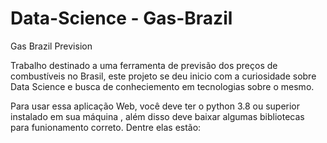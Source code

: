 # Data-Science - Gas-Brazil

Gas Brazil Prevision

Trabalho destinado a uma ferramenta de previsão dos preços de combustíveis no Brasil, este projeto se deu inicio com a curiosidade sobre Data Science e busca de conheciemento em tecnologias sobre o mesmo.

Para usar essa aplicação Web, você deve ter o python 3.8 ou superior instalado em sua máquina , além disso deve baixar algumas bibliotecas para funionamento correto. Dentre elas estão:

